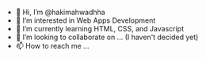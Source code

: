 - 👋 Hi, I’m @hakimahwadhha
- 👀 I’m interested in Web Apps Development
- 🌱 I’m currently learning HTML, CSS, and Javascript
- 💞️ I’m looking to collaborate on ... (I haven't decided yet)
- 📫 How to reach me ...
